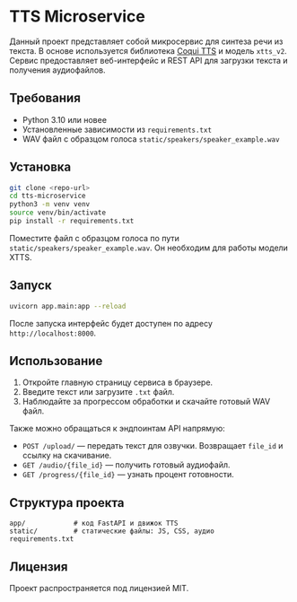 # TTS Microservice

Данный проект представляет собой микросервис для синтеза речи из текста. В основе используется библиотека [Coqui TTS](https://github.com/coqui-ai/TTS) и модель `xtts_v2`. Сервис предоставляет веб-интерфейс и REST API для загрузки текста и получения аудиофайлов.

## Требования

- Python 3.10 или новее
- Установленные зависимости из `requirements.txt`
- WAV файл с образцом голоса `static/speakers/speaker_example.wav`

## Установка

```bash
git clone <repo-url>
cd tts-microservice
python3 -m venv venv
source venv/bin/activate
pip install -r requirements.txt
```

Поместите файл с образцом голоса по пути `static/speakers/speaker_example.wav`. Он необходим для работы модели XTTS.

## Запуск

```bash
uvicorn app.main:app --reload
```

После запуска интерфейс будет доступен по адресу `http://localhost:8000`.

## Использование

1. Откройте главную страницу сервиса в браузере.
2. Введите текст или загрузите `.txt` файл.
3. Наблюдайте за прогрессом обработки и скачайте готовый WAV файл.

Также можно обращаться к эндпоинтам API напрямую:

- `POST /upload/` — передать текст для озвучки. Возвращает `file_id` и ссылку на скачивание.
- `GET /audio/{file_id}` — получить готовый аудиофайл.
- `GET /progress/{file_id}` — узнать процент готовности.

## Структура проекта

```
app/            # код FastAPI и движок TTS
static/         # статические файлы: JS, CSS, аудио
requirements.txt
```

## Лицензия

Проект распространяется под лицензией MIT.

